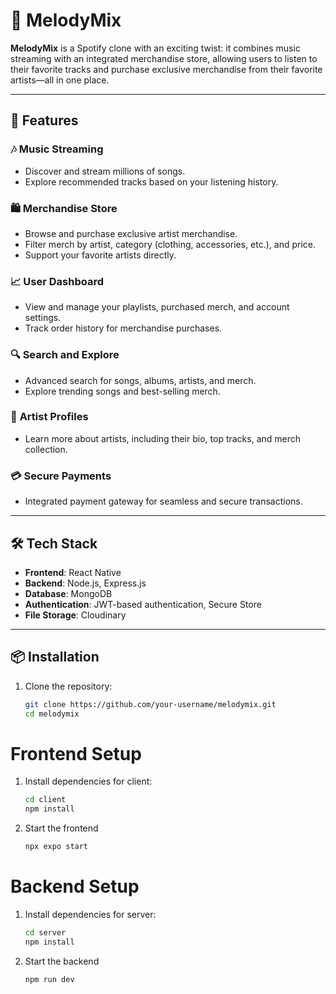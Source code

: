 # 🎵 MelodyMix

**MelodyMix** is a Spotify clone with an exciting twist: it combines music streaming with an integrated merchandise store, allowing users to listen to their favorite tracks and purchase exclusive merchandise from their favorite artists—all in one place.

---

## 🚀 Features

### 🎶 **Music Streaming**

- Discover and stream millions of songs.
- Explore recommended tracks based on your listening history.

### 🛍️ **Merchandise Store**

- Browse and purchase exclusive artist merchandise.
- Filter merch by artist, category (clothing, accessories, etc.), and price.
- Support your favorite artists directly.

### 📈 **User Dashboard**

- View and manage your playlists, purchased merch, and account settings.
- Track order history for merchandise purchases.

### 🔍 **Search and Explore**

- Advanced search for songs, albums, artists, and merch.
- Explore trending songs and best-selling merch.

### 🎨 **Artist Profiles**

- Learn more about artists, including their bio, top tracks, and merch collection.

### 💳 **Secure Payments**

- Integrated payment gateway for seamless and secure transactions.

---

## 🛠️ Tech Stack

- **Frontend**: React Native
- **Backend**: Node.js, Express.js
- **Database**: MongoDB
- **Authentication**: JWT-based authentication, Secure Store  
- **File Storage**: Cloudinary

---

## 📦 Installation

1. Clone the repository:
   ```bash
   git clone https://github.com/your-username/melodymix.git
   cd melodymix
   ```

# Frontend Setup

1. Install dependencies for client:
   ```bash
   cd client
   npm install
   ```
2. Start the frontend
   ```bash
   npx expo start
   ```

# Backend Setup

1. Install dependencies for server:
   ```bash
   cd server
   npm install
   ```
2. Start the backend
   ```bash
   npm run dev
   ```
